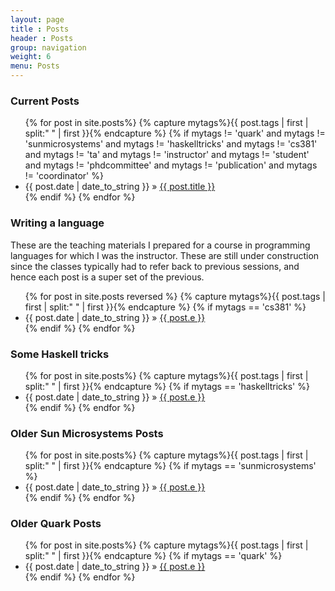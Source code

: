 ```yaml
---
layout: page
title : Posts
header : Posts
group: navigation
weight: 6
menu: Posts
---
```


<h3>Current Posts</h3>

<div class="posts">
  <ul>
  {% for post in site.posts%}
  {% capture mytags%}{{ post.tags | first | split:" " | first }}{% endcapture %}
  {% if mytags != 'quark' and mytags != 'sunmicrosystems' and mytags != 'haskelltricks' and mytags != 'cs381' and  mytags != 'ta' and  mytags != 'instructor' and mytags != 'student' and mytags != 'phdcommittee' and mytags != 'publication' and mytags != 'coordinator'  %}
  <li><span class='date'>{{ post.date | date_to_string }}</span> &raquo; <a href="{{ BASE_PATH }}{{ post.url  }}">{{ post.title }}</a></li>
  {% endif %}
  {% endfor %}
  </ul>
</div>

<h3> Writing a language </h3>

These are the teaching materials I prepared for a course in programming languages for which I was the instructor. These are still under construction since the classes typically had to refer back to previous sessions, and hence each post is a super set of the previous.

<div class="posts">
  <ul>
  {% for post in site.posts reversed %}
  {% capture mytags%}{{ post.tags | first | split:" " | first }}{% endcapture %}
  {% if mytags == 'cs381' %}
  <li><span class='date'>{{ post.date | date_to_string }}</span> &raquo; <a href="{{ BASE_PATH }}{{ post.url  }}">{{ post.e }}</a> </li>
  {% endif %}
  {% endfor %}
  </ul>
</div>

<h3> Some Haskell tricks</h3>

<div class="posts">
  <ul>
  {% for post in site.posts%}
  {% capture mytags%}{{ post.tags | first | split:" " | first }}{% endcapture %}
  {% if mytags == 'haskelltricks' %}
  <li><span class='date'>{{ post.date | date_to_string }}</span> &raquo; <a href="{{ BASE_PATH }}{{ post.url  }}">{{ post.e }}</a> </li>
  {% endif %}
  {% endfor %}
  </ul>
</div>

<h3> Older Sun Microsystems Posts</h3>

<div class="posts">
  <ul>
  {% for post in site.posts%}
  {% capture mytags%}{{ post.tags | first | split:" " | first }}{% endcapture %}
  {% if mytags == 'sunmicrosystems' %}
  <li><span class='date'>{{ post.date | date_to_string }}</span> &raquo; <a href="{{ BASE_PATH }}{{ post.url  }}">{{ post.e }}</a></li>
  {% endif %}
  {% endfor %}
  </ul>
</div>

<h3> Older Quark Posts</h3>

<div class="posts">
  <ul>
  {% for post in site.posts%}
  {% capture mytags%}{{ post.tags | first | split:" " | first }}{% endcapture %}
  {% if mytags == 'quark' %}
  <li><span class='date'>{{ post.date | date_to_string }}</span> &raquo; <a href="{{ BASE_PATH }}{{ post.url  }}">{{ post.e }}</a></li>
  {% endif %}
  {% endfor %}
  </ul>
</div>

